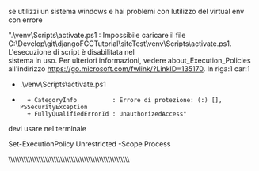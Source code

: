 se utilizzi un sistema windows e hai problemi con lutilizzo del virtual env con errore 

".\venv\Scripts\activate.ps1 : Impossibile caricare il file C:\Develop\git\djangoFCCTutorial\siteTest\venv\Scripts\activate.ps1. L'esecuzione di script è disabilitata nel        
sistema in uso. Per ulteriori informazioni, vedere about_Execution_Policies all'indirizzo https://go.microsoft.com/fwlink/?LinkID=135170.
In riga:1 car:1
+ .\venv\Scripts\activate.ps1
+ ~~~~~~~~~~~~~~~~~~~~~~~~~~~
    + CategoryInfo          : Errore di protezione: (:) [], PSSecurityException
    + FullyQualifiedErrorId : UnauthorizedAccess"

devi usare nel terminale 

Set-ExecutionPolicy Unrestricted -Scope Process

\\\\\\\\\\\\\\\\\\\\\\\\\\\\\\\\\\\\\\\\\\\\\\\\\\\\\\\\\\\\\\\\\\\\\\\\\\\\\\\\\\\\\\\\\\\\\\\\\\\\\\\\\\\\\\\ 
